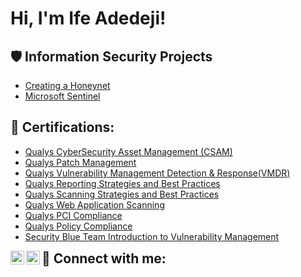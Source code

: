 <h1>Hi, I'm Ife Adedeji! <a href="https://www.linkedin.com/in/ife-adedeji/"> </a>
 
<h2>🛡️ Information Security Projects</h2>
 
- [Creating a Honeynet](Link)
- [Microsoft Sentinel](Link)
  
<h2>📜 Certifications:</h2>
 
  - [Qualys CyberSecurity Asset Management (CSAM)](Link)
  - [Qualys Patch Management](Link)
  - [Qualys Vulnerability Management Detection & Response(VMDR)](Link)
  - [Qualys Reporting Strategies and Best Practices](Link)
  - [Qualys Scanning Strategies and Best Practices](Link)
  - [Qualys Web Application Scanning](Link)
  - [Qualys PCI Compliance](Link)
  - [Qualys Policy Compliance](Link)
  - [Security Blue Team Introduction to Vulnerability Management](Link)
    
<h2 style="display: inline;">🤳 Connect with me:</h2>
<a href="https://www.x.com/"><img align="left" alt="yourname | Twitter" width="22px" src="https://cdn.jsdelivr.net/npm/simple-icons@v3/icons/twitter.svg" /></a>
<a href="https://linkedin.com/in/ife-adedeji/" style="color: #0077B5;">
  <img align="left" alt="yourname | LinkedIn" width="22px" src="https://cdn.jsdelivr.net/npm/simple-icons@v3/icons/linkedin.svg" />
</a>
